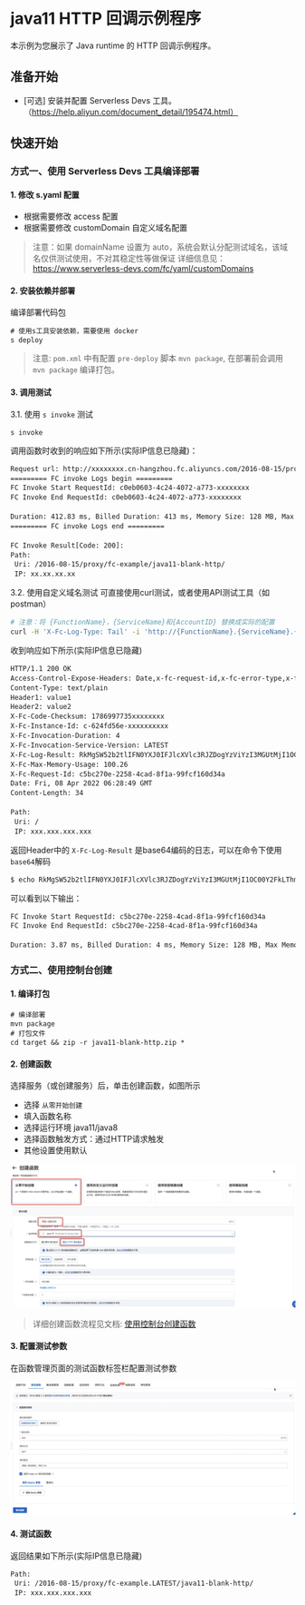 # java11 HTTP 回调示例程序
本示例为您展示了 Java runtime 的 HTTP 回调示例程序。


## 准备开始
- [可选] 安装并配置 Serverless Devs 工具。（https://help.aliyun.com/document_detail/195474.html）

## 快速开始
### 方式一、使用 Serverless Devs 工具编译部署

#### 1. 修改 s.yaml 配置
- 根据需要修改 access 配置
- 根据需要修改 customDomain 自定义域名配置

> 注意：如果 domainName 设置为 auto，系统会默认分配测试域名，该域名仅供测试使用，不对其稳定性等做保证
> 详细信息见：https://www.serverless-devs.com/fc/yaml/customDomains

#### 2. 安装依赖并部署

编译部署代码包
```shell
# 使用s工具安装依赖，需要使用 docker
s deploy
```
> 注意: `pom.xml` 中有配置 `pre-deploy` 脚本 `mvn package`, 在部署前会调用 `mvn package` 编译打包。

#### 3. 调用测试

3.1. 使用 `s invoke` 测试
```shell
s invoke
```

调用函数时收到的响应如下所示(实际IP信息已隐藏)：

```bash
Request url: http://xxxxxxxx.cn-hangzhou.fc.aliyuncs.com/2016-08-15/proxy/fc-example/java11-blank-http/
========= FC invoke Logs begin =========
FC Invoke Start RequestId: c0eb0603-4c24-4072-a773-xxxxxxxx
FC Invoke End RequestId: c0eb0603-4c24-4072-a773-xxxxxxxx

Duration: 412.83 ms, Billed Duration: 413 ms, Memory Size: 128 MB, Max Memory Used: 100.89 MB
========= FC invoke Logs end =========

FC Invoke Result[Code: 200]:
Path: 
 Uri: /2016-08-15/proxy/fc-example/java11-blank-http/
 IP: xx.xx.xx.xx
```

3.2. 使用自定义域名测试
可直接使用curl测试，或者使用API测试工具（如postman）

```bash
# 注意：将 {FunctionName}，{ServiceName}和{AccountID} 替换成实际的配置
curl -H 'X-Fc-Log-Type: Tail' -i 'http://{FunctionName}.{ServiceName}.{AccountID}.cn-hangzhou.fc.devsapp.net'
```

收到响应如下所示(实际IP信息已隐藏)
```bash
HTTP/1.1 200 OK
Access-Control-Expose-Headers: Date,x-fc-request-id,x-fc-error-type,x-fc-code-checksum,x-fc-invocation-duration,x-fc-max-memory-usage,x-fc-log-result,x-fc-invocation-code-version
Content-Type: text/plain
Header1: value1
Header2: value2
X-Fc-Code-Checksum: 1786997735xxxxxxxx
X-Fc-Instance-Id: c-624fd56e-xxxxxxxxxx
X-Fc-Invocation-Duration: 4
X-Fc-Invocation-Service-Version: LATEST
X-Fc-Log-Result: RkMgSW52b2tlIFN0YXJ0IFJlcXVlc3RJZDogYzViYzI3MGUtMjI1OC00Y2FkLThmMWEtOTlmY2YxNjBkMzRhCkZDIEludm9rZSBFbmQgUmVxdWVzdElkOiBjNWJjMjcwZS0yMjU4LTRjYWQtOGYxYS05OWZjZjE2MGQzNGEKCkR1cmF0aW9uOiAzLjg3IG1zLCBCaWxsZWQgRHVyYXRpb246IDQgbXMsIE1lbW9yeSBTaXplOiAxMjggTUIsIE1heCBNZW1vcnkgVXNlZDogMTAwLjI2IE1C
X-Fc-Max-Memory-Usage: 100.26
X-Fc-Request-Id: c5bc270e-2258-4cad-8f1a-99fcf160d34a
Date: Fri, 08 Apr 2022 06:28:49 GMT
Content-Length: 34

Path: 
 Uri: /
 IP: xxx.xxx.xxx.xxx
```

返回Header中的 `X-Fc-Log-Result` 是base64编码的日志，可以在命令下使用`base64`解码
```bash
$ echo RkMgSW52b2tlIFN0YXJ0IFJlcXVlc3RJZDogYzViYzI3MGUtMjI1OC00Y2FkLThmMWEtOTlmY2YxNjBkMzRhCkZDIEludm9rZSBFbmQgUmVxdWVzdElkOiBjNWJjMjcwZS0yMjU4LTRjYWQtOGYxYS05OWZjZjE2MGQzNGEKCkR1cmF0aW9uOiAzLjg3IG1zLCBCaWxsZWQgRHVyYXRpb246IDQgbXMsIE1lbW9yeSBTaXplOiAxMjggTUIsIE1heCBNZW1vcnkgVXNlZDogMTAwLjI2IE1C | base64 -d
```

可以看到以下输出：
```bash
FC Invoke Start RequestId: c5bc270e-2258-4cad-8f1a-99fcf160d34a
FC Invoke End RequestId: c5bc270e-2258-4cad-8f1a-99fcf160d34a

Duration: 3.87 ms, Billed Duration: 4 ms, Memory Size: 128 MB, Max Memory Used: 100.26 MB
```

### 方式二、使用控制台创建

#### 1. 编译打包

```shell
# 编译部署
mvn package
# 打包文件
cd target && zip -r java11-blank-http.zip *
```

#### 2. 创建函数
选择服务（或创建服务）后，单击创建函数，如图所示
- 选择 `从零开始创建`
- 填入函数名称
- 选择运行环境 java11/java8
- 选择函数触发方式：通过HTTP请求触发
- 其他设置使用默认

![img_1.png](assets/20220408141134.jpg)

> 详细创建函数流程见文档: [使用控制台创建函数](https://help.aliyun.com/document_detail/51783.html)


#### 3. 配置测试参数
在函数管理页面的测试函数标签栏配置测试参数

![img_2.png](assets/20220408143909.jpg)

#### 4. 测试函数

返回结果如下所示(实际IP信息已隐藏)
```bash
Path: 
 Uri: /2016-08-15/proxy/fc-example.LATEST/java11-blank-http/
 IP: xxx.xxx.xxx.xxx
```